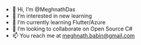 - 👋 Hi, I’m @MeghnathDas
- 👀 I’m interested in new learning
- 🌱 I’m currently learning Flutter/Azure
- 💞️ I’m looking to collaborate on Open Source C#
- 📫 You reach me at meghnath.babin@gmail.com

<!---
MeghnathDas/MeghnathDas is a ✨ special ✨ repository because its `README.md` (this file) appears on your GitHub profile.
You can click the Preview link to take a look at your changes.
--->
